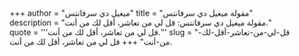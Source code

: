+++
author = "ميغيل دي سرفانتس"
title = "مقولة ميغيل دي سرفانتس"
description = "مقولة ميغيل دي سرفانتس: قل لي من تعاشر، أقل لك من أنت."
quote = '''قل لي من تعاشر، أقل لك من أنت.''' 
slug = "قل-لي-من-تعاشر-أقل-لك-من-أنت"
+++
قل لي من تعاشر، أقل لك من أنت.
